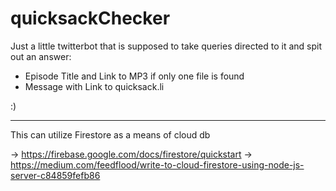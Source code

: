 # quicksackChecker

Just a little twitterbot that is supposed to take queries directed to it and spit out an answer:

- Episode Title and Link to MP3 if only one file is found
- Message with Link to quicksack.li 

:)

---

This can utilize Firestore as a means of cloud db

-> https://firebase.google.com/docs/firestore/quickstart
-> https://medium.com/feedflood/write-to-cloud-firestore-using-node-js-server-c84859fefb86
